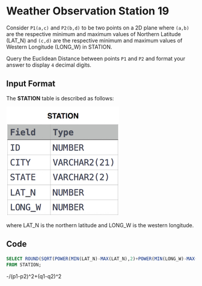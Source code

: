# Weather Observation Station 19
Consider `P1(a,c)` and `P2(b,d)` to be two points on a 2D plane where `(a,b)` are the respective minimum and maximum values of Northern Latitude (LAT_N) and `(c,d)` are the respective minimum and maximum values of Western Longitude (LONG_W) in STATION.

Query the Euclidean Distance between points `P1` and `P2` and format your answer to display `4` decimal digits.

## Input Format

The **STATION** table is described as follows:

![Station](img/Station.jpg)

where LAT_N is the northern latitude and LONG_W is the western longitude.

## Code

```sql
SELECT ROUND(SQRT(POWER(MIN(LAT_N)-MAX(LAT_N),2)+POWER(MIN(LONG_W)-MAX(LONG_W),2)),4)
FROM STATION;
```

-/(p1-p2)^2+(q1-q2)^2